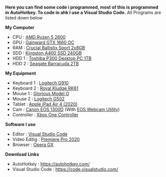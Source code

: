 __Here you can find some code i programmed, most of this is programmed in AutoHotkey. To code in ahk I use a Visual Studio Code.__
All Programs are listed down below

__My Computer__

- CPU : [AMD Ryzen 5 2600](https://www.amazon.de/AMD-YD2600BBAFBOX-Prozessor-RYZEN5-Socket/dp/B07B41WS48/ref=sr_1_1?__mk_de_DE=ÅMÅŽÕÑ&crid=2ELV3P57J7GHQ&dchild=1&keywords=amd+ryzen+5+2600&qid=1617836095&sprefix=amd+ryzen+5+%2Caps%2C174&sr=8-1)
- GPU : [Gainward GTX 1660 OC](https://geizhals.de/gainward-geforce-gtx-1660-pegasus-oc-4382-a2011442.html)
- RAM : [Crucial Ballistix Sport 2x8GB](https://www.amazon.de/Ballistix-BLS2K8G4D30BESBK-Speicher-PC4-24000-288-Pin/dp/B07HP87R9J)
- SDD : [Kingston A400 SSD 240GB](https://www.mindfactory.de/product_info.php/240GB-Kingston-A400-M-2-2280-SATA-6Gb-s-2D-NAND-TLC--SA400M8-240G-_1298052.html)
- HDD 1 : [Toshiba P300 Desktop PC 1TB](https://www.amazon.de/TOSHIBA-P300-Interne-Festplatte-Gaming-Computer/dp/B0151KM3I0)
- HDD 2 : [Seagate Barracuda 2TB](https://geizhals.de/seagate-barracuda-compute-2tb-st2000dm008-a1700138.html)

__My Equipment__

- Keyboard 1 : [Logitech G910](https://www.logitechg.com/de-de/products/gaming-keyboards/g910-orion-spectrum-rgb-gaming-keyboard.html)
- Keyboard 2 : [Royal Kludge RK61](https://www.amazon.de/Royal-kabelgebundene-Multi-Device-wiederaufladbarem-Lithium-Akku-Schwarz/dp/B0731H35J8)
- Mouse 1 : [Glorious Model O](https://www.pcgamingrace.com/products/glorious-model-o-black)
- Mouse 2 : [Logitech G502](https://www.pcgamingrace.com/products/glorious-model-o-black)
- Tablet : [Apple iPad Air 4 (2020)](https://www.amazon.de/Neues-Apple-iPad-Air-Wi-Fi-64-GB/dp/B08J6QP7X1)
- Cam : [Canon EOS 1300D](https://www.amazon.de/Canon-EOS-1300D-Spiegelreflexkamera-CMOS-Sensor/dp/B01CQPABLE) (With [EOS Webcam Utility](https://www.canon.de/cameras/eos-webcam-utility/))
- Controller : [Xbox One Controller](https://www.amazon.de/Xbox-Wireless-Controller-für-Adapter/dp/B08JW5DR79/ref=sr_1_5?__mk_de_DE=ÅMÅŽÕÑ&dchild=1&keywords=xbox+controller&qid=1624222312&sr=8-5)

__Software I use__

- Editor : [Visual Studio Code](https://code.visualstudio.com/)
- Video Editig : [Premiere Pro 2020](https://www.adobe.com/de/products/premiere.html)
- Browser : [Opera GX](https://www.opera.com/gx)

__Download Links__

- AutoHotkey : https://autohotkey.com/
- Visual Studio Code : https://code.visualstudio.com/
